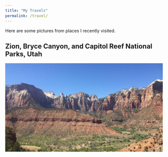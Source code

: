 ```yaml
---
title: "My Travels"
permalink: /travel/
---
```


Here are some pictures from places I recently visited.

## Zion, Bryce Canyon, and Capitol Reef National Parks, Utah

<img src="/images/travel/IMG_1310.jpg">

